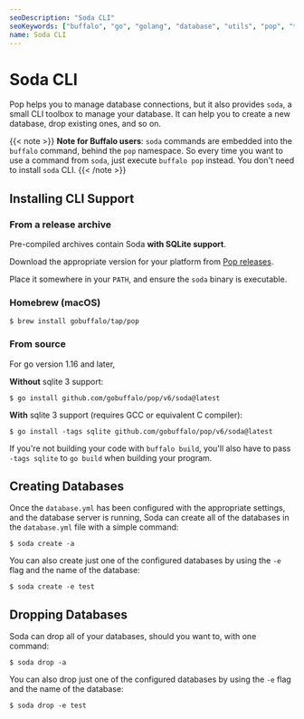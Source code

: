 ```yaml
---
seoDescription: "Soda CLI"
seoKeywords: ["buffalo", "go", "golang", "database", "utils", "pop", "toolbox", "CLI", "soda"]
name: Soda CLI
--- 
```


# Soda CLI

Pop helps you to manage database connections, but it also provides `soda`, a small CLI toolbox to manage your database. It can help you to create a new database, drop existing ones, and so on.

{{< note >}}
**Note for Buffalo users**: `soda` commands are embedded into the `buffalo` command, behind the `pop` namespace. So every time you want to use a command from `soda`, just execute `buffalo pop` instead. You don't need to install `soda` CLI.
{{< /note >}}

## Installing CLI Support

### From a release archive

Pre-compiled archives contain Soda **with SQLite support**.

Download the appropriate version for your platform from [Pop releases](https://github.com/gobuffalo/pop/releases).

Place it somewhere in your `PATH`, and ensure the `soda` binary is executable.

### Homebrew (macOS)

```console
$ brew install gobuffalo/tap/pop
```

### From source

For go version 1.16 and later,

**Without** sqlite 3 support:

```console
$ go install github.com/gobuffalo/pop/v6/soda@latest
```

**With** sqlite 3 support (requires GCC or equivalent C compiler):

```console
$ go install -tags sqlite github.com/gobuffalo/pop/v6/soda@latest
```

If you're not building your code with `buffalo build`, you'll also have to pass `-tags sqlite` to `go build` when building your program.

## Creating Databases

Once the `database.yml` has been configured with the appropriate settings, and the database server is running, Soda can create all of the databases in the `database.yml` file with a simple command:

```console
$ soda create -a
```

You can also create just one of the configured databases by using the `-e` flag and the name of the database:

```console
$ soda create -e test
```

## Dropping Databases

Soda can drop all of your databases, should you want to, with one command:

```console
$ soda drop -a
```

You can also drop just one of the configured databases by using the `-e` flag and the name of the database:

```console
$ soda drop -e test
```
